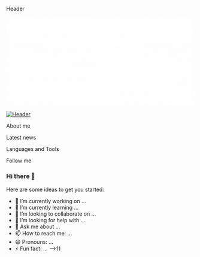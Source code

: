 Header

[![Header](https://github.com/dragndroper/dragndroper/blob/main/assets/fast.gif)](#)

[![Header](https://github.com/dragndroper/dragndroper/blob/main/assets/slow.gif)](#)

About me

Latest news

Languages and Tools

Follow me




### Hi there 👋















Here are some ideas to get you started:

- 🔭 I’m currently working on ...
- 🌱 I’m currently learning ...
- 👯 I’m looking to collaborate on ...
- 🤔 I’m looking for help with ...
- 💬 Ask me about ...
- 📫 How to reach me: ...
- 😄 Pronouns: ...
- ⚡ Fun fact: ...
-->11
